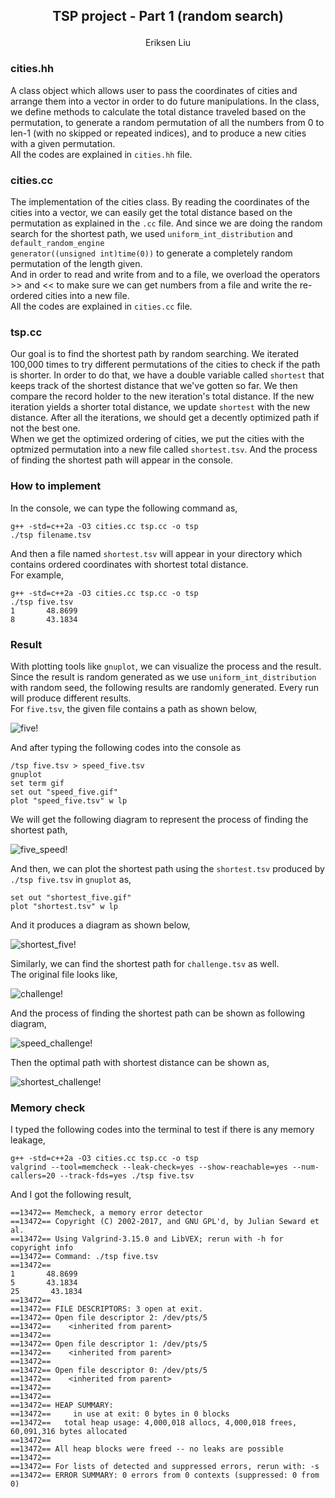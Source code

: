 <h2>
<p align="center"> 
TSP project - Part 1 (random search)
</p> 
</h2>


<p align="center">
    Eriksen Liu
</p>

### cities.hh
A class object which allows user to pass the coordinates of cities and arrange them into a vector in order to do future manipulations. In the class, we define methods to calculate the total distance traveled based on the permutation, to generate a random permutation of all the numbers from 0 to len-1 (with no skipped or repeated indices), and to produce a new cities with a given permutation.  
All the codes are explained in <code>cities.hh</code> file.

### cities.cc
The implementation of the cities class. By reading the coordinates of the cities into a vector, we can easily get the total distance based on the permutation as explained in the <code>.cc</code> file. And since we are doing the random search for the shortest path, we used <code>uniform_int_distribution</code> and <code>default_random_engine generator((unsigned int)time(0))</code> to generate a completely random permutation of the length given.  
And in order to read and write from and to a file, we overload the operators >> and << to make sure we can get numbers from a file and write the re-ordered cities into a new file.  
All the codes are explained in <code>cities.cc</code> file.

### tsp.cc
Our goal is to find the shortest path by random searching. We iterated 100,000 times to try different permutations of the cities to check if the path is shorter. In order to do that, we have a double variable called <code>shortest</code> that keeps track of the shortest distance that we've gotten so far. We then compare the record holder to the new iteration's total distance. If the new iteration yields a shorter total distance, we update <code>shortest</code> with the new distance. After all the iterations, we should get a decently optimized path if not the best one.  
When we get the optimized ordering of cities, we put the cities with the optmized permutation into a new file called <code>shortest.tsv</code>. And the process of finding the shortest path will appear in the console.

### How to implement
In the console, we can type the following command as,

    g++ -std=c++2a -O3 cities.cc tsp.cc -o tsp
    ./tsp filename.tsv

And then a file named <code>shortest.tsv</code> will appear in your directory which contains ordered coordinates with shortest total distance.  
For example, 

    g++ -std=c++2a -O3 cities.cc tsp.cc -o tsp
    ./tsp five.tsv
    1       48.8699
    8       43.1834

### Result
With plotting tools like <code>gnuplot</code>, we can visualize the process and the result. Since the result is random generated as we use <code>uniform_int_distribution</code> with random seed, the following results are randomly generated. Every run will produce different results.      
For <code>five.tsv</code>, the given file contains a path as shown below,

![five!](./five.gif)

And after typing the following codes into the console as 

    /tsp five.tsv > speed_five.tsv
    gnuplot
    set term gif
    set out "speed_five.gif"
    plot "speed_five.tsv" w lp

We will get the following diagram to represent the process of finding the shortest path,

![five_speed!](./speed_five.gif)

And then, we can plot the shortest path using the <code>shortest.tsv</code> produced by <code>./tsp five.tsv</code> in <code>gnuplot</code> as, 

    set out "shortest_five.gif"
    plot "shortest.tsv" w lp

And it produces a diagram as shown below, 

![shortest_five!](./shortest_five.gif)

Similarly, we can find the shortest path for <code>challenge.tsv</code> as well.  
The original file looks like, 

![challenge!](./challenge.gif)

And the process of finding the shortest path can be shown as following diagram,

![speed_challenge!](./speed_challenge.gif)

Then the optimal path with shortest distance can be shown as,

![shortest_challenge!](./shortest_challenge.gif)

### Memory check
I typed the following codes into the terminal to test if there is any memory leakage,

    g++ -std=c++2a -O3 cities.cc tsp.cc -o tsp
    valgrind --tool=memcheck --leak-check=yes --show-reachable=yes --num-callers=20 --track-fds=yes ./tsp five.tsv

And I got the following result,

 
    ==13472== Memcheck, a memory error detector
    ==13472== Copyright (C) 2002-2017, and GNU GPL'd, by Julian Seward et al.
    ==13472== Using Valgrind-3.15.0 and LibVEX; rerun with -h for copyright info
    ==13472== Command: ./tsp five.tsv
    ==13472== 
    1       48.8699
    5       43.1834
    25       43.1834
    ==13472== 
    ==13472== FILE DESCRIPTORS: 3 open at exit.
    ==13472== Open file descriptor 2: /dev/pts/5
    ==13472==    <inherited from parent>
    ==13472== 
    ==13472== Open file descriptor 1: /dev/pts/5
    ==13472==    <inherited from parent>
    ==13472== 
    ==13472== Open file descriptor 0: /dev/pts/5
    ==13472==    <inherited from parent>
    ==13472== 
    ==13472== 
    ==13472== HEAP SUMMARY:
    ==13472==     in use at exit: 0 bytes in 0 blocks
    ==13472==   total heap usage: 4,000,018 allocs, 4,000,018 frees, 60,091,316 bytes allocated
    ==13472== 
    ==13472== All heap blocks were freed -- no leaks are possible
    ==13472== 
    ==13472== For lists of detected and suppressed errors, rerun with: -s
    ==13472== ERROR SUMMARY: 0 errors from 0 contexts (suppressed: 0 from 0)
